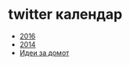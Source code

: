 # twitter календар
* [2016](http://goli.n.ie.mk/2016/)
* [2014](http://goli.n.ie.mk/2014/)
* [Идеи за домот](http://goli.t.ie.mk/)
